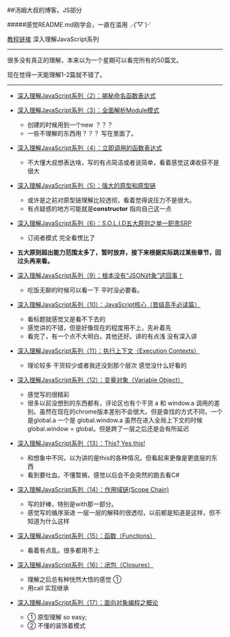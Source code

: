 ##汤姆大叔的博客。JS部分

#####感觉README.md刚学会，一直在滥用╭(′▽`)╯

[教程链接](http://www.cnblogs.com/TomXu/archive/2011/12/15/2288411.html) 深入理解JavaScript系列

---
很多没有真正的理解，本来以为一个星期可以看完所有的50篇文。


现在觉得一天能理解1-2篇就不错了。

---

* [深入理解JavaScript系列（2）：揭秘命名函数表达式](http://www.cnblogs.com/TomXu/archive/2011/12/29/2290308.html)

* [深入理解JavaScript系列（3）：全面解析Module模式](http://www.cnblogs.com/TomXu/archive/2011/12/30/2288372.html)
	* 创建的时候用到一个new ？？？
	* 一些不理解的东西用？？？ 写在里面了。
* [深入理解JavaScript系列（4）：立即调用的函数表达式](http://www.cnblogs.com/TomXu/archive/2011/12/31/2289423.html)
	* 不大懂大叔想表达啥，写的有点简洁或者说简单，看着感觉这课收获不是很大 
* [深入理解JavaScript系列（5）：强大的原型和原型链](http://http://www.cnblogs.com/TomXu/archive/2012/01/05/2305453.html)
	* 或许是之前对原型链理解比较透彻，看着觉得说压力不是很大。
	* 有点疑惑的地方可能就是**constructor** 指向自己这一点
* [深入理解JavaScript系列（6）：S.O.L.I.D五大原则之单一职责SRP](http://www.cnblogs.com/TomXu/archive/2012/01/06/2305513.html)
	* 订阅者模式 完全看愣比了
	  
* **五大原则超出能力范围太多了，暂时放弃，接下来根据实际跳过某些章节，回过头再来看。**
* [深入理解JavaScript系列（9）：根本没有“JSON对象”这回事！](http://www.cnblogs.com/TomXu/archive/2012/01/11/2311956.html)
	* 吃饭无聊的时候可以看一下 平时没必要看。
* [深入理解JavaScript系列（10）：JavaScript核心（晋级高手必读篇）](http://www.cnblogs.com/TomXu/archive/2012/01/12/2308594.html)
	* 看标题就感觉又是看不下去的
	* 感觉讲的不错，但是好像现在的程度用不上，先补着先   
	* 看完了，有一个点不大明白，其他还好。讲的有点浅 没有深入讲
* [深入理解JavaScript系列（11）：执行上下文（Execution Contexts）](http://www.cnblogs.com/TomXu/archive/2012/01/13/2308101.html)
	* 理论较多 干货较少或者我还没到那个层次 感觉没什么好看的
* [深入理解JavaScript系列（12）：变量对象（Variable Object）](http://www.cnblogs.com/TomXu/archive/2012/01/16/2309728.html)
	* 感觉写的很精彩
	* 很多以前没想到的东西都有，评论区也有个干货 a 和 window.a 调用的差别。虽然在现在的chrome版本差别不会很大。但是查找的方式不同，一个是global.a 一个是 global.window.a 虽然在进入全局上下文的时候 global.window = global。但是跨了一层之后还是会有所延迟
* [深入理解JavaScript系列（13）：This? Yes,this!](http://www.cnblogs.com/TomXu/archive/2012/01/17/2310479.html)
	* 和想象中不同，以为讲的是this的各种情况。但看起来更像是更底层的东西
	* 看到要吐血。不懂暂搁，感觉以后会不会突然的跑去看C#
* [深入理解JavaScript系列（14）：作用域链(Scope Chain)](http://www.cnblogs.com/TomXu/archive/2012/01/18/2312463.html)
	* 写的好棒，特别是with那一部分。
	* 感觉写的循序渐进 一层一层的解释的很透彻，以前都是知道是这样，但不知道为什么这样 
* [深入理解JavaScript系列（15）：函数（Functions）](http://www.cnblogs.com/TomXu/archive/2012/01/30/2326372.html)
	* 看着有点乱。很多都用不上
* [深入理解JavaScript系列（16）：闭包（Closures）](http://www.cnblogs.com/TomXu/archive/2012/01/31/2330252.html)
	* 理解之后总有种恍然大悟的感觉 ①
	* 用call 实现继承
* [深入理解JavaScript系列（17）：面向对象编程之概论](http://www.cnblogs.com/TomXu/archive/2012/02/03/2330295.html)
	* ① 原型理解 so easy;
	* ② 不懂的装饰着模式
	

